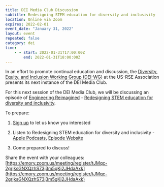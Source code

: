 ```yaml
---
title: DEI Media Club Discussion
subtitle: Redesigning STEM education for diversity and inclusivity
location: Online via Zoom
expires: 2022-02-01
event_date: "January 31, 2022"
layout: event
repeated: false
category: dei
time:
    - - start: 2022-01-31T17:00:00Z
        end: 2022-01-31T18:00:00Z
---
```


In an effort to promote continual education and discussion, the [Diversity,
Equity, and Inclusion Working Group
(DEI-WG)](https://us-rse.org/wg/dei/)
at the US-RSE Association presents its next instance of the DEI Media Club.

For this next session of the DEI Media Club, we will be discussing an episode
of [Engineering Reimagined](https://podcasts.apple.com/us/podcast/engineering-reimagined/id1450207189) - [Redesigning STEM education for diversity and inclusivity](https://podcasts.apple.com/ph/podcast/redesigning-stem-education-for-diversity-and-inclusivity/id1450207189?i=1000444578488).

To prepare:

1. [Sign
   up](https://emory.zoom.us/meeting/register/tJMqc-2grjksGNXQzhS73j3m5gKj2JHdaAxk)
   to let us know you interested

2. Listen to Redesigning STEM education for diversity and inclusivity - [Apple
   Podcasts](https://podcasts.apple.com/ph/podcast/redesigning-stem-education-for-diversity-and-inclusivity/id1450207189?i=1000444578488), [Episode Website](https://omny.fm/shows/engineering-reimagined/redesigning-stem-education-for-diversity-and-inclu)

3. Come prepared to discuss!

Share the event with your colleagues:
[https://emory.zoom.us/meeting/register/tJMqc-2grjksGNXQzhS73j3m5gKj2JHdaAxk](https://emory.zoom.us/meeting/register/tJMqc-2grjksGNXQzhS73j3m5gKj2JHdaAxk)

